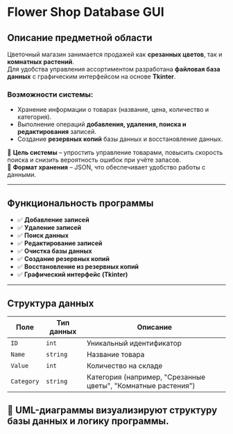 # Flower Shop Database GUI

## Описание предметной области
Цветочный магазин занимается продажей как **срезанных цветов**, так и **комнатных растений**.  
Для удобства управления ассортиментом разработана **файловая база данных** с графическим интерфейсом на основе **Tkinter**.  

### Возможности системы:
- Хранение информации о товарах (название, цена, количество и категория).
- Выполнение операций **добавления, удаления, поиска и редактирования** записей.
- Создание **резервных копий** базы данных и восстановление данных.

🎯 **Цель системы** – упростить управление товарами, повысить скорость поиска и снизить вероятность ошибок при учёте запасов.  
📂 **Формат хранения** – JSON, что обеспечивает удобство работы с данными.  

---

## Функциональность программы
- ✅ **Добавление записей**
- ✅ **Удаление записей**
- ✅ **Поиск данных**
- ✅ **Редактирование записей**
- ✅ **Очистка базы данных**
- ✅ **Создание резервных копий**
- ✅ **Восстановление из резервных копий**
- ✅ **Графический интерфейс (Tkinter)**

---

## Структура данных
| Поле       | Тип данных   | Описание |
|------------|-------------|----------|
| `ID`       | `int`       | Уникальный идентификатор |
| `Name`     | `string`    | Название товара |
| `Value`    | `int`       | Количество на складе |
| `Category` | `string`    | Категория (например, "Срезанные цветы", "Комнатные растения") |


## 🎨 UML-диаграммы визуализируют структуру базы данных и логику программы.
